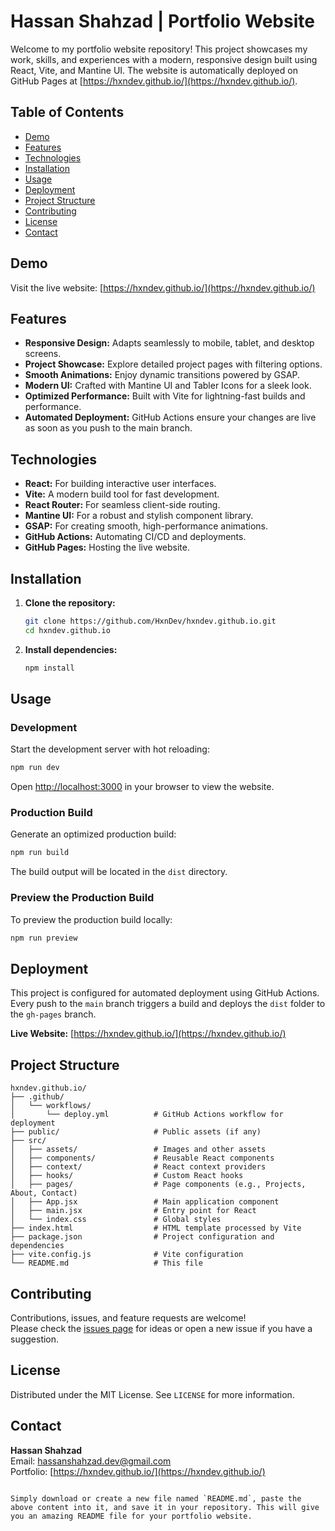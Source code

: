 # Hassan Shahzad | Portfolio Website

Welcome to my portfolio website repository! This project showcases my work, skills, and experiences with a modern, responsive design built using React, Vite, and Mantine UI. The website is automatically deployed on GitHub Pages at [https://hxndev.github.io/](https://hxndev.github.io/).

## Table of Contents

- [Demo](#demo)
- [Features](#features)
- [Technologies](#technologies)
- [Installation](#installation)
- [Usage](#usage)
- [Deployment](#deployment)
- [Project Structure](#project-structure)
- [Contributing](#contributing)
- [License](#license)
- [Contact](#contact)

## Demo

Visit the live website: [https://hxndev.github.io/](https://hxndev.github.io/)

## Features

- **Responsive Design:** Adapts seamlessly to mobile, tablet, and desktop screens.
- **Project Showcase:** Explore detailed project pages with filtering options.
- **Smooth Animations:** Enjoy dynamic transitions powered by GSAP.
- **Modern UI:** Crafted with Mantine UI and Tabler Icons for a sleek look.
- **Optimized Performance:** Built with Vite for lightning-fast builds and performance.
- **Automated Deployment:** GitHub Actions ensure your changes are live as soon as you push to the main branch.

## Technologies

- **React:** For building interactive user interfaces.
- **Vite:** A modern build tool for fast development.
- **React Router:** For seamless client-side routing.
- **Mantine UI:** For a robust and stylish component library.
- **GSAP:** For creating smooth, high-performance animations.
- **GitHub Actions:** Automating CI/CD and deployments.
- **GitHub Pages:** Hosting the live website.

## Installation

1. **Clone the repository:**

   ```bash
   git clone https://github.com/HxnDev/hxndev.github.io.git
   cd hxndev.github.io
   ```

2. **Install dependencies:**

   ```bash
   npm install
   ```

## Usage

### Development

Start the development server with hot reloading:

```bash
npm run dev
```

Open [http://localhost:3000](http://localhost:3000) in your browser to view the website.

### Production Build

Generate an optimized production build:

```bash
npm run build
```

The build output will be located in the `dist` directory.

### Preview the Production Build

To preview the production build locally:

```bash
npm run preview
```

## Deployment

This project is configured for automated deployment using GitHub Actions. Every push to the `main` branch triggers a build and deploys the `dist` folder to the `gh-pages` branch.

**Live Website:** [https://hxndev.github.io/](https://hxndev.github.io/)

## Project Structure

```
hxndev.github.io/
├── .github/
│   └── workflows/
│       └── deploy.yml          # GitHub Actions workflow for deployment
├── public/                     # Public assets (if any)
├── src/
│   ├── assets/                 # Images and other assets
│   ├── components/             # Reusable React components
│   ├── context/                # React context providers
│   ├── hooks/                  # Custom React hooks
│   ├── pages/                  # Page components (e.g., Projects, About, Contact)
│   ├── App.jsx                 # Main application component
│   ├── main.jsx                # Entry point for React
│   └── index.css               # Global styles
├── index.html                  # HTML template processed by Vite
├── package.json                # Project configuration and dependencies
├── vite.config.js              # Vite configuration
└── README.md                   # This file
```

## Contributing

Contributions, issues, and feature requests are welcome!  
Please check the [issues page](https://github.com/HxnDev/hxndev.github.io/issues) for ideas or open a new issue if you have a suggestion.

## License

Distributed under the MIT License. See `LICENSE` for more information.

## Contact

**Hassan Shahzad**  
Email: [hassanshahzad.dev@gmail.com](mailto:hassanshahzad.dev@gmail.com)  
Portfolio: [https://hxndev.github.io/](https://hxndev.github.io/)
```

Simply download or create a new file named `README.md`, paste the above content into it, and save it in your repository. This will give you an amazing README file for your portfolio website.